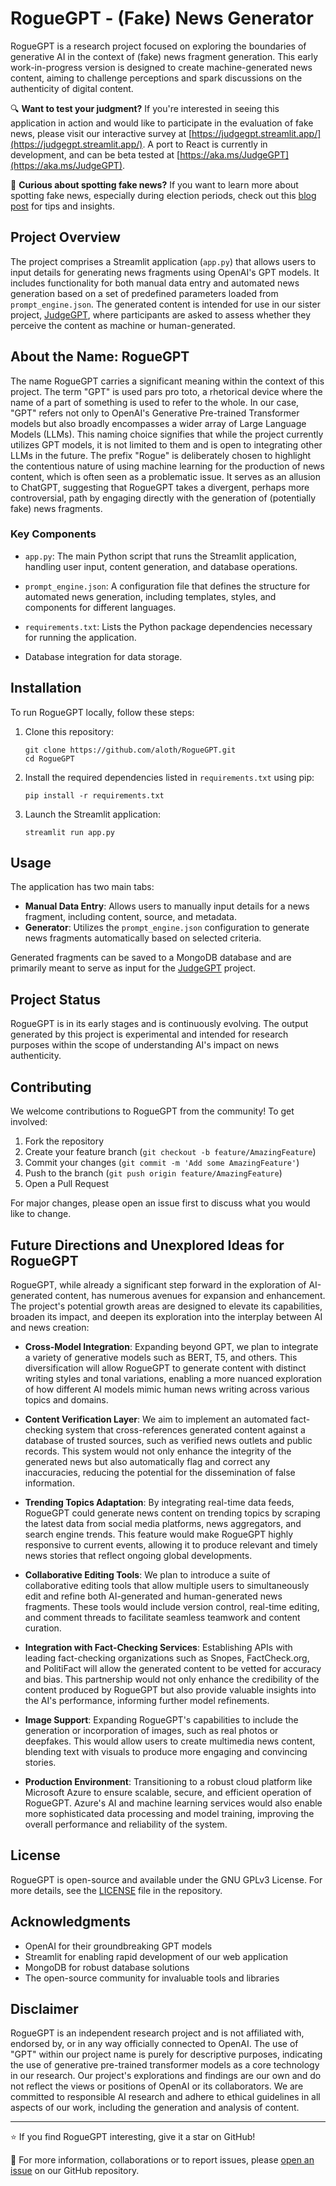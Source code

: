 # RogueGPT - (Fake) News Generator

RogueGPT is a research project focused on exploring the boundaries of generative AI in the context of (fake) news fragment generation. This early work-in-progress version is designed to create machine-generated news content, aiming to challenge perceptions and spark discussions on the authenticity of digital content.

🔍 **Want to test your judgment?** If you're interested in seeing this application in action and would like to participate in the evaluation of fake news, please visit our interactive survey at [https://judgegpt.streamlit.app/](https://judgegpt.streamlit.app/). A port to React is currently in development, and can be beta tested at [https://aka.ms/JudgeGPT](https://aka.ms/JudgeGPT).

🧠 **Curious about spotting fake news?** If you want to learn more about spotting fake news, especially during election periods, check out this [blog post](https://alexloth.com/how-to-spot-fake-news-this-election-test-your-detection-skills/) for tips and insights.

## Project Overview

The project comprises a Streamlit application (`app.py`) that allows users to input details for generating news fragments using OpenAI's GPT models. It includes functionality for both manual data entry and automated news generation based on a set of predefined parameters loaded from `prompt_engine.json`. The generated content is intended for use in our sister project, [JudgeGPT](https://github.com/aloth/JudgeGPT), where participants are asked to assess whether they perceive the content as machine or human-generated.

## About the Name: RogueGPT

The name RogueGPT carries a significant meaning within the context of this project. The term "GPT" is used pars pro toto, a rhetorical device where the name of a part of something is used to refer to the whole. In our case, "GPT" refers not only to OpenAI's Generative Pre-trained Transformer models but also broadly encompasses a wider array of Large Language Models (LLMs). This naming choice signifies that while the project currently utilizes GPT models, it is not limited to them and is open to integrating other LLMs in the future. The prefix "Rogue" is deliberately chosen to highlight the contentious nature of using machine learning for the production of news content, which is often seen as a problematic issue. It serves as an allusion to ChatGPT, suggesting that RogueGPT takes a divergent, perhaps more controversial, path by engaging directly with the generation of (potentially fake) news fragments.

### Key Components

- `app.py`: The main Python script that runs the Streamlit application, handling user input, content generation, and database operations.

- `prompt_engine.json`: A configuration file that defines the structure for automated news generation, including templates, styles, and components for different languages.

- `requirements.txt`: Lists the Python package dependencies necessary for running the application.

- Database integration for data storage.

## Installation

To run RogueGPT locally, follow these steps:

1. Clone this repository:
   ```
   git clone https://github.com/aloth/RogueGPT.git
   cd RogueGPT
   ```

2. Install the required dependencies listed in `requirements.txt` using pip:
   ```
   pip install -r requirements.txt
   ```

3. Launch the Streamlit application:
   ```
   streamlit run app.py
   ```

## Usage

The application has two main tabs:
- **Manual Data Entry**: Allows users to manually input details for a news fragment, including content, source, and metadata.
- **Generator**: Utilizes the `prompt_engine.json` configuration to generate news fragments automatically based on selected criteria.

Generated fragments can be saved to a MongoDB database and are primarily meant to serve as input for the [JudgeGPT](https://github.com/aloth/JudgeGPT) project.

## Project Status

RogueGPT is in its early stages and is continuously evolving. The output generated by this project is experimental and intended for research purposes within the scope of understanding AI's impact on news authenticity.

## Contributing

We welcome contributions to RogueGPT from the community! To get involved:

1. Fork the repository
2. Create your feature branch (`git checkout -b feature/AmazingFeature`)
3. Commit your changes (`git commit -m 'Add some AmazingFeature'`)
4. Push to the branch (`git push origin feature/AmazingFeature`)
5. Open a Pull Request

For major changes, please open an issue first to discuss what you would like to change.

## Future Directions and Unexplored Ideas for RogueGPT

RogueGPT, while already a significant step forward in the exploration of AI-generated content, has numerous avenues for expansion and enhancement. The project's potential growth areas are designed to elevate its capabilities, broaden its impact, and deepen its exploration into the interplay between AI and news creation:

- **Cross-Model Integration**: Expanding beyond GPT, we plan to integrate a variety of generative models such as BERT, T5, and others. This diversification will allow RogueGPT to generate content with distinct writing styles and tonal variations, enabling a more nuanced exploration of how different AI models mimic human news writing across various topics and domains.

- **Content Verification Layer**: We aim to implement an automated fact-checking system that cross-references generated content against a database of trusted sources, such as verified news outlets and public records. This system would not only enhance the integrity of the generated news but also automatically flag and correct any inaccuracies, reducing the potential for the dissemination of false information.

- **Trending Topics Adaptation**: By integrating real-time data feeds, RogueGPT could generate news content on trending topics by scraping the latest data from social media platforms, news aggregators, and search engine trends. This feature would make RogueGPT highly responsive to current events, allowing it to produce relevant and timely news stories that reflect ongoing global developments.

- **Collaborative Editing Tools**: We plan to introduce a suite of collaborative editing tools that allow multiple users to simultaneously edit and refine both AI-generated and human-generated news fragments. These tools would include version control, real-time editing, and comment threads to facilitate seamless teamwork and content curation.

- **Integration with Fact-Checking Services**: Establishing APIs with leading fact-checking organizations such as Snopes, FactCheck.org, and PolitiFact will allow the generated content to be vetted for accuracy and bias. This partnership would not only enhance the credibility of the content produced by RogueGPT but also provide valuable insights into the AI's performance, informing further model refinements.

- **Image Support**: Expanding RogueGPT's capabilities to include the generation or incorporation of images, such as real photos or deepfakes. This would allow users to create multimedia news content, blending text with visuals to produce more engaging and convincing stories.

- **Production Environment**: Transitioning to a robust cloud platform like Microsoft Azure to ensure scalable, secure, and efficient operation of RogueGPT. Azure's AI and machine learning services would also enable more sophisticated data processing and model training, improving the overall performance and reliability of the system.

## License

RogueGPT is open-source and available under the GNU GPLv3 License. For more details, see the [LICENSE](LICENSE) file in the repository.

## Acknowledgments

- OpenAI for their groundbreaking GPT models
- Streamlit for enabling rapid development of our web application
- MongoDB for robust database solutions
- The open-source community for invaluable tools and libraries

## Disclaimer

RogueGPT is an independent research project and is not affiliated with, endorsed by, or in any way officially connected to OpenAI. The use of "GPT" within our project name is purely for descriptive purposes, indicating the use of generative pre-trained transformer models as a core technology in our research. Our project's explorations and findings are our own and do not reflect the views or positions of OpenAI or its collaborators. We are committed to responsible AI research and adhere to ethical guidelines in all aspects of our work, including the generation and analysis of content.

---

⭐ If you find RogueGPT interesting, give it a star on GitHub!

📧 For more information, collaborations or to report issues, please [open an issue](https://github.com/aloth/RogueGPT/issues) on our GitHub repository.
